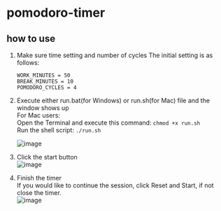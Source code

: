 # pomodoro-timer

## how to use
1. Make sure time setting and number of cycles
   The initial setting is as follows: 
   ```
   WORK_MINUTES = 50  
   BREAK_MINUTES = 10  
   POMODORO_CYCLES = 4  
   ```
   
2. Execute either run.bat(for Windows) or run.sh(for Mac) file and the window shows up  
   For Mac users:  
      Open the Terminal and execute this command: ```chmod +x run.sh```  
      Run the shell script: ```./run.sh```  
   
   ![image](https://github.com/user-attachments/assets/9352254d-cfc0-48e9-8515-c7d9db1e733c)

4. Click the start button  
   ![image](https://github.com/user-attachments/assets/3fcd7f75-f8c5-4631-84b0-8c61a6fb5815)  

5. Finish the timer  
   If you would like to continue the session, click Reset and Start, if not close the timer.  
   ![image](https://github.com/user-attachments/assets/9151e7b4-b2e6-4ad5-9f8a-5e93729c3ee7)
